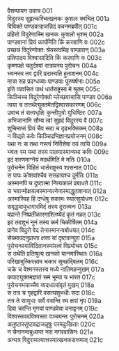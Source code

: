 वैशम्पायन उवाच	001  
विदुरस्य सुहृत्कश्चित्खनकः कुशलः क्वचित्	001a  
विविक्ते पाण्डवान्राजन्निदं वचनमब्रवीत्	001c  
प्रहितो विदुरेणास्मि खनकः कुशलो भृशम्	002a  
पाण्डवानां प्रियं कार्यमिति किं करवाणि वः	002c  
प्रच्छन्नं विदुरेणोक्तः श्रेयस्त्वमिह पाण्डवान्	003a  
प्रतिपादय विश्वासादिति किं करवाणि वः	003c  
कृष्णपक्षे चतुर्दश्यां रात्रावस्य पुरोचनः	004a  
भवनस्य तव द्वारि प्रदास्यति हुताशनम्	004c  
मात्रा सह प्रदग्धव्याः पाण्डवाः पुरुषर्षभाः	005a  
इति व्यवसितं पार्थ धार्तराष्ट्रस्य मे श्रुतम्	005c  
किञ्चिच्च विदुरेणोक्तो म्लेच्छवाचासि पाण्डव	006a  
त्वया च तत्तथेत्युक्तमेतद्विश्वासकारणम्	006c  
उवाच तं सत्यधृतिः कुन्तीपुत्रो युधिष्ठिरः	007a  
अभिजानामि सौम्य त्वां सुहृदं विदुरस्य वै	007c  
शुचिमाप्तं प्रियं चैव सदा च दृढभक्तिकम्	008a  
न विद्यते कवेः किञ्चिदभिज्ञानप्रयोजनम्	008c  
यथा नः स तथा नस्त्वं निर्विशेषा वयं त्वयि	009a  
भवतः स्म यथा तस्य पालयास्मान्यथा कविः	009c  
इदं शरणमाग्नेयं मदर्थमिति मे मतिः	010a  
पुरोचनेन विहितं धार्तराष्ट्रस्य शासनात्	010c  
स पापः कोशवांश्चैव ससहायश्च दुर्मतिः	011a  
अस्मानपि च दुष्टात्मा नित्यकालं प्रबाधते	011c  
स भवान्मोक्षयत्वस्मान्यत्नेनास्माद्धुताशनात्	012a  
अस्मास्विह हि दग्धेषु सकामः स्यात्सुयोधनः	012c  
समृद्धमायुधागारमिदं तस्य दुरात्मनः	013a  
वप्रान्ते निष्प्रतीकारमाश्लिष्येदं कृतं महत्	013c  
इदं तदशुभं नूनं तस्य कर्म चिकीर्षितम्	014a  
प्रागेव विदुरो वेद तेनास्मानन्वबोधयत्	014c  
सेयमापदनुप्राप्ता क्षत्ता यां दृष्टवान्पुरा	015a  
पुरोचनस्याविदितानस्मांस्त्वं विप्रमोचय	015c  
स तथेति प्रतिश्रुत्य खनको यत्नमास्थितः	016a  
परिखामुत्किरन्नाम चकार सुमहद्बिलम्	016c  
चक्रे च वेश्मनस्तस्य मध्ये नातिमहन्मुखम्	017a  
कपाटयुक्तमज्ञातं समं भूम्या च भारत	017c  
पुरोचनभयाच्चैव व्यदधात्संवृतं मुखम्	018a  
स तत्र च गृहद्वारि वसत्यशुभधीः सदा	018c  
तत्र ते सायुधाः सर्वे वसन्ति स्म क्षपां नृप	019a  
दिवा चरन्ति मृगयां पाण्डवेया वनाद्वनम्	019c  
विश्वस्तवदविश्वस्ता वञ्चयन्तः पुरोचनम्	020a  
अतुष्टास्तुष्टवद्राजन्नूषुः परमदुःखिताः	020c  
न चैनानन्वबुध्यन्त नरा नगरवासिनः	021a  
अन्यत्र विदुरामात्यात्तस्मात्खनकसत्तमात्	021c  
